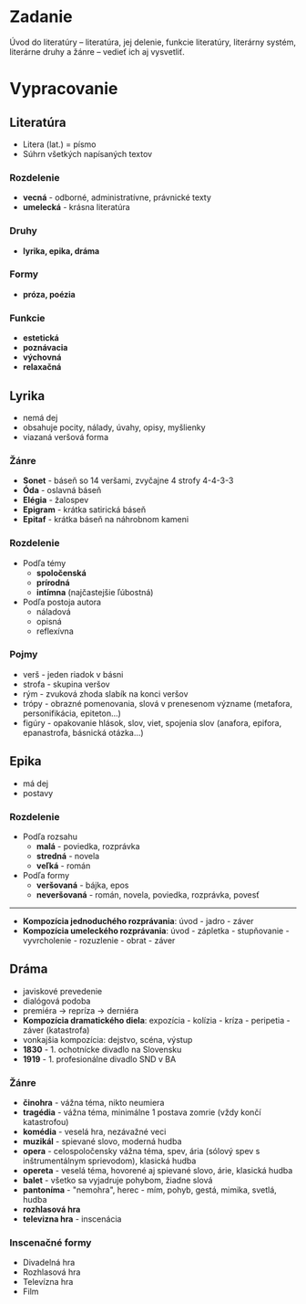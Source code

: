 # Zadanie

Úvod do literatúry – literatúra, jej delenie, funkcie literatúry,  literárny systém, literárne druhy a žánre – vedieť ich aj vysvetliť.


# Vypracovanie

## Literatúra

- Litera (lat.) = písmo
- Súhrn všetkých napísaných textov

### Rozdelenie
- **vecná** - odborné, administratívne, právnické texty
- **umelecká** - krásna literatúra
### Druhy
- **lyrika, epika, dráma**
### Formy
- **próza, poézia**
### Funkcie
- **estetická**
- **poznávacia**
- **výchovná**
- **relaxačná**

## Lyrika

- nemá dej
- obsahuje pocity, nálady, úvahy, opisy, myšlienky
- viazaná veršová forma

### Žánre

- **Sonet** - báseň so 14 veršami, zvyčajne 4 strofy 4-4-3-3
- **Óda** - oslavná báseň
- **Elégia** - žalospev
- **Epigram** - krátka satirická báseň
- **Epitaf** - krátka báseň na náhrobnom kameni

### Rozdelenie

- Podľa témy
  - **spoločenská**
  - **prírodná**
  - **intímna** (najčastejšie ľúbostná)
- Podľa postoja autora
  - náladová
  - opisná
  - reflexívna

### Pojmy

- verš - jeden riadok v básni
- strofa - skupina veršov
- rým - zvuková zhoda slabík na konci veršov
- trópy - obrazné pomenovania, slová v prenesenom význame (metafora, personifikácia, epiteton...)
- figúry - opakovanie hlások, slov, viet, spojenia slov (anafora, epifora, epanastrofa, básnická otázka...)

## Epika

- má dej
- postavy

### Rozdelenie

- Podľa rozsahu
  - **malá** - poviedka, rozprávka
  - **stredná** - novela
  - **veľká** - román
- Podľa formy
  - **veršovaná** - bájka, epos
  - **neveršovaná** - román, novela, poviedka, rozprávka, povesť
---
- **Kompozícia jednoduchého rozprávania**: úvod - jadro - záver
- **Kompozícia umeleckého rozprávania**: úvod - zápletka - stupňovanie - vyvrcholenie - rozuzlenie - obrat - záver

## Dráma

- javiskové prevedenie
- dialógová podoba
- premiéra -> repríza -> derniéra
- **Kompozícia dramatického diela**: expozícia - kolízia - kríza - peripetia - záver (katastrofa)
- vonkajšia kompozícia: dejstvo, scéna, výstup
- **1830** - 1. ochotnícke divadlo na Slovensku
- **1919** - 1. profesionálne divadlo SND v BA

### Žánre

- **činohra** - vážna téma, nikto neumiera
- **tragédia** - vážna téma, minimálne 1 postava zomrie (vždy končí katastrofou)
- **komédia** - veselá hra, nezávažné veci
- **muzikál** - spievané slovo, moderná hudba
- **opera** - celospoločensky vážna téma, spev, ária (sólový spev s inštrumentálnym sprievodom), klasická hudba
- **opereta** - veselá téma, hovorené aj spievané slovo, árie, klasická hudba
- **balet** - všetko sa vyjadruje pohybom, žiadne slová
- **pantoníma** - "nemohra", herec - mím, pohyb, gestá, mimika, svetlá, hudba
- **rozhlasová hra**
- **televizna hra** - inscenácia

### Inscenačné formy

- Divadelná hra
- Rozhlasová hra
- Televízna hra
- Film
